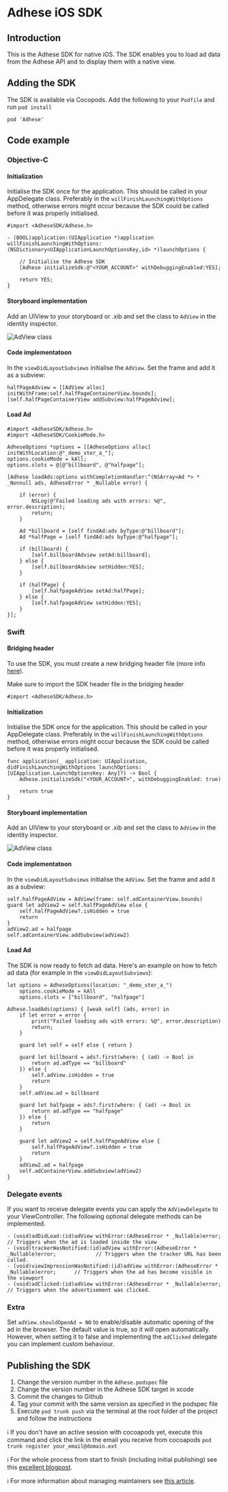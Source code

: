 # Adhese iOS SDK

## Introduction

This is the Adhese SDK for native iOS. The SDK enables you to load ad data from the Adhese API and to display them with a native view.

## Adding the SDK

The SDK is available via Cocopods. Add the following to your `Podfile` and run `pod install`

    pod 'Adhese'

## Code example

### Objective-C

#### Initialization

Initialise the SDK once for the application. This should be called in your AppDelegate class. Preferably in the `willFinishLaunchingWithOptions` method, otherwise errors might occur because the SDK could be called before it was properly initialised.

    #import <AdheseSDK/Adhese.h>
    
    - (BOOL)application:(UIApplication *)application willFinishLaunchingWithOptions:(NSDictionary<UIApplicationLaunchOptionsKey,id> *)launchOptions {
        
        // Initialise the Adhese SDK
        [Adhese initializeSdk:@"<YOUR_ACCOUNT>" withDebuggingEnabled:YES];
        
        return YES;
    }

#### Storyboard implementation

Add an UIView to your storyboard or .xib and set the class to `AdView` in the identity inspector.

![AdView class](https://i.imgur.com/cFjn2vi.png "AdView class")

#### Code implementatoon

In the `viewDidLayoutSubviews` initialise the `AdView`. Set the frame and add it as a subview:

    halfPageAdview = [[AdView alloc] initWithFrame:self.halfPageContainerView.bounds];
    [self.halfPageContainerView addSubview:halfPageAdview];

#### Load Ad

    #import <AdheseSDK/Adhese.h>
    #import <AdheseSDK/CookieMode.h>

    AdheseOptions *options = [[AdheseOptions alloc] initWithLocation:@"_demo_ster_a_"];
    options.cookieMode = kAll;
    options.slots = @[@"billboard", @"halfpage"];

    [Adhese loadAds:options withCompletionHandler:^(NSArray<Ad *> * _Nonnull ads, AdheseError * _Nullable error) {

        if (error) {
            NSLog(@"Failed loading ads with errors: %@", error.description);
            return;
        }

        Ad *billboard = [self findAd:ads byType:@"billboard"];
        Ad *halfPage = [self findAd:ads byType:@"halfpage"];

        if (billboard) {
            [self.billboardAdview setAd:billboard];
        } else {
            [self.billboardAdview setHidden:YES];
        }

        if (halfPage) {
            [self.halfpageAdView setAd:halfPage];
        } else {
            [self.halfpageAdView setHidden:YES];
        }
    }];

### Swift

#### Bridging header

To use the SDK, you must create a new bridging header file (more info [here](https://developer.apple.com/documentation/swift/imported_c_and_objective-c_apis/importing_objective-c_into_swift)). 

Make sure to import the SDK header file in the bridging header

    #import <AdheseSDK/Adhese.h>

#### Initialization

Initialise the SDK once for the application. This should be called in your AppDelegate class. Preferably in the `willFinishLaunchingWithOptions` method, otherwise errors might occur because the SDK could be called before it was properly initialised.

    func application(_ application: UIApplication, didFinishLaunchingWithOptions launchOptions: [UIApplication.LaunchOptionsKey: Any]?) -> Bool {
        Adhese.initializeSdk("<YOUR_ACCOUNT>", withDebuggingEnabled: true)

        return true
    }

#### Storyboard implementation

Add an UIView to your storyboard or .xib and set the class to `AdView` in the identity inspector.

![AdView class](https://i.imgur.com/cFjn2vi.png "AdView class")

#### Code implementatoon

In the `viewDidLayoutSubviews` initialise the `AdView`. Set the frame and add it as a subview:

    self.halfPageAdView = AdView(frame: self.adContainerView.bounds)
    guard let adView2 = self.halfPageAdView else {
        self.halfPageAdView?.isHidden = true
        return
    }
    adView2.ad = halfpage
    self.adContainerView.addSubview(adView2)

#### Load Ad

The SDK is now ready to fetch ad data. Here's an example on how to fetch ad data (for example in the `viewDidLayoutSubviews`):

    let options = AdheseOptions(location: "_demo_ster_a_")
        options.cookieMode = kAll
        options.slots = ["billboard", "halfpage"]
        
    Adhese.loadAds(options) { [weak self] (ads, error) in
        if let error = error {
            print("Failed loading ads with errors: %@", error.description)
            return;
        }
        
        guard let self = self else { return }
        
        guard let billboard = ads?.first(where: { (ad) -> Bool in
            return ad.adType == "billboard"
        }) else {
            self.adView.isHidden = true
            return
        }
        self.adView.ad = billboard
        
        guard let halfpage = ads?.first(where: { (ad) -> Bool in
            return ad.adType == "halfpage"
        }) else {
            return
        }
        
        guard let adView2 = self.halfPageAdView else {
            self.halfPageAdView?.isHidden = true
            return
        }
        adView2.ad = halfpage
        self.adContainerView.addSubview(adView2)
    }

### Delegate events

If you want to receive delegate events you can apply the `AdViewDelegate` to your ViewController. The following optional delegate methods can be implemented.

    - (void)adDidLoad:(id)adView withError:(AdheseError * _Nullable)error;                      // Triggers when the ad is loaded inside the view
    - (void)trackerWasNotified:(id)adView withError:(AdheseError * _Nullable)error;             // Triggers when the tracker URL has been called.
    - (void)viewImpressionWasNotified:(id)adView withError:(AdheseError * _Nullable)error;      // Triggers when the ad has become visible in the viewport
    - (void)adClicked:(id)adView withError:(AdheseError * _Nullable)error;                      // Triggers when the advertisement was clicked.


### Extra

Set `adView.shouldOpenAd = NO` to enable/disable automatic opening of the ad in the browser. The default value is true, so it will open automatically. However, when setting it to false and implementing the `adClicked` delegate you can implement custom behaviour.

## Publishing the SDK

1. Change the version number in the `Adhese.podspec` file
2. Change the version number in the Adhese SDK target in xcode
3. Commit the changes to Github 
4. Tag your commit with the same version as specified in the podspec file
5. Execute `pod trunk push` via the terminal at the root folder of the project and follow the instructions

ℹ️  If you don't have an active session with cocoapods yet, execute this command and click the link in the email you receive from cocoapods
`pod trunk register your_email@domain.ext`

ℹ️  For the whole process from start to finish (including initial publishing) see this [excellent blogpost](https://medium.com/flawless-app-stories/create-your-own-cocoapods-library-da589d5cd270).

ℹ️  For more information about managing maintainers see [this article](https://guides.cocoapods.org/making/making-a-cocoapod.html).
